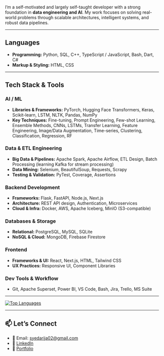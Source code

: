 I’m a self-motivated and largely self-taught developer with a strong foundation in **data engineering and AI**. My work focuses on solving real-world problems through scalable architectures, intelligent systems, and robust data pipelines.

---


## Languages

- **Programming:** Python, SQL, C++, TypeScript / JavaScript, Bash, Dart, C#
- **Markup & Styling:** HTML, CSS

---
  
## Tech Stack & Tools

### AI / ML
- **Libraries & Frameworks:** PyTorch, Hugging Face Transformers, Keras, Scikit-learn, LSTM, NLTK, Pandas, NumPy
- **Key Techniques:** Fine-tuning, Prompt Engineering, Few-shot Learning, Ensemble Methods, CNNs, LSTMs, Transfer Learning, Feature Engineering, Image/Data Augmentation, Time-series, Clustering, Classification, Regression, RF

### Data & ETL Engineering
- **Big Data & Pipelines:** Apache Spark, Apache Airflow, ETL Design, Batch Processing (learning Kafka for stream processing)
- **Data Mining:** Selenium, BeautifulSoup, Requests, Scrapy
- **Testing & Validation:** PyTest, Coverage, Assertions

### Backend Development
- **Frameworks:** Flask, FastAPI, Node.js, Next.js
- **Architecture:** REST API design, Authentication, Microservices
- **Cloud & Infra:** Docker, AWS, Apache Iceberg, MinIO (S3-compatible)

### Databases & Storage
- **Relational:** PostgreSQL, MySQL, SQLite
- **NoSQL & Cloud:** MongoDB, Firebase Firestore

### Frontend
- **Frameworks & UI:** React, Next.js, HTML, Tailwind CSS
- **UX Practices:** Responsive UI, Component Libraries

### Dev Tools & Workflow
- Git, Apache Superset, Power BI, VS Code, Bash, Jira, Trello, MS Suite


--- 
[![Top Languages](https://github-readme-stats.vercel.app/api/top-langs/?username=rijahasan&layout=compact&hide=jupyter%20notebook&theme=github_light&langs_count=10&card_width=550)](https://github.com/rijahasan/github-readme-stats)

---

## 📫 Let’s Connect

- 📧 Email: [syedarija02@gmail.com](mailto:syedarija02@gmail.com)  
- 🔗 [LinkedIn](https://linkedin.com/in/rija-hasan)  
- 🧠 [Portfolio](https://github.com/rijahasan?tab=repositories)  
